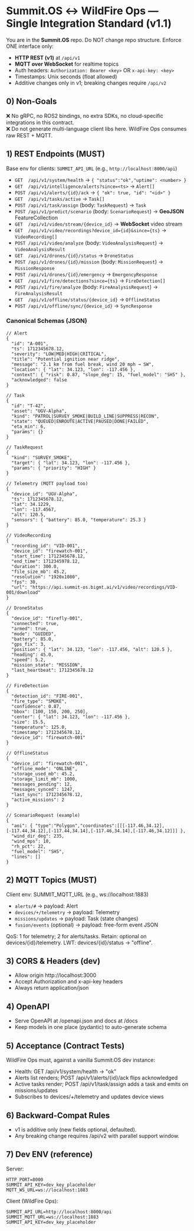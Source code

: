 # Summit.OS ↔ WildFire Ops — Single Integration Standard (v1.1)

You are in the **Summit.OS** repo. Do NOT change repo structure.
Enforce ONE interface only:

- **HTTP REST (v1)** at `/api/v1`
- **MQTT over WebSocket** for realtime topics
- Auth headers: `Authorization: Bearer <key>` OR `x-api-key: <key>`
- Timestamps: Unix seconds (float allowed)
- Additive changes only in v1; breaking changes require `/api/v2`

## 0) Non-Goals
❌ No gRPC, no ROS2 bindings, no extra SDKs, no cloud-specific integrations in this contract.  
❌ Do not generate multi-language client libs here. WildFire Ops consumes raw REST + MQTT.

## 1) REST Endpoints (MUST)
Base env for clients: `SUMMIT_API_URL` (e.g., `http://localhost:8000/api`)

- `GET  /api/v1/system/health` → `{ "status":"ok","uptime": <number> }`
- `GET  /api/v1/intelligence/alerts?since=<ts>` → `Alert[]`
- `POST /api/v1/alerts/{id}/ack` → `{ "ok": true, "id": "<id>" }`
- `GET  /api/v1/tasks/active` → `Task[]`
- `POST /api/v1/task/assign` (body: `TaskRequest`) → `Task`
- `POST /api/v1/predict/scenario` (body: `ScenarioRequest`) → **GeoJSON** FeatureCollection
- `GET  /api/v1/video/stream/{device_id}` → **WebSocket** video stream
- `GET  /api/v1/video/recordings?device_id={id}&since={ts}` → `VideoRecording[]`
- `POST /api/v1/video/analyze` (body: `VideoAnalysisRequest`) → `VideoAnalysisResult`
- `GET  /api/v1/drones/{id}/status` → `DroneStatus`
- `POST /api/v1/drones/{id}/mission` (body: `MissionRequest`) → `MissionResponse`
- `POST /api/v1/drones/{id}/emergency` → `EmergencyResponse`
- `GET  /api/v1/fire/detections?since={ts}` → `FireDetection[]`
- `POST /api/v1/fire/analyze` (body: `FireAnalysisRequest`) → `FireAnalysisResult`
- `GET  /api/v1/offline/status/{device_id}` → `OfflineStatus`
- `POST /api/v1/offline/sync/{device_id}` → `SyncResponse`

### Canonical Schemas (JSON)
```jsonc
// Alert
{
  "id": "A-001",
  "ts": 1712345678.12,
  "severity": "LOW|MED|HIGH|CRITICAL",
  "title": "Potential ignition near ridge",
  "message": "2.1 km from fuel break, wind 20 mph → SW",
  "location": { "lat": 34.123, "lon": -117.456 },
  "context": { "risk": 0.87, "slope_deg": 15, "fuel_model": "SH5" },
  "acknowledged": false
}

// Task
{
  "id": "T-42",
  "asset": "UGV-Alpha",
  "kind": "PATROL|SURVEY_SMOKE|BUILD_LINE|SUPPRESS|RECON",
  "state": "QUEUED|ENROUTE|ACTIVE|PAUSED|DONE|FAILED",
  "eta_min": 6,
  "params": {}
}

// TaskRequest
{
  "kind": "SURVEY_SMOKE",
  "target": { "lat": 34.123, "lon": -117.456 },
  "params": { "priority": "HIGH" }
}

// Telemetry (MQTT payload too)
{
  "device_id": "UGV-Alpha",
  "ts": 1712345678.12,
  "lat": 34.1229,
  "lon": -117.4567,
  "alt": 120.5,
  "sensors": { "battery": 85.0, "temperature": 25.3 }
}

// VideoRecording
{
  "recording_id": "VID-001",
  "device_id": "firewatch-001",
  "start_time": 1712345678.12,
  "end_time": 1712345978.12,
  "duration": 300.0,
  "file_size_mb": 45.2,
  "resolution": "1920x1080",
  "fps": 30,
  "url": "https://api.summit-os.bigmt.ai/v1/video/recordings/VID-001/download"
}

// DroneStatus
{
  "device_id": "firefly-001",
  "connected": true,
  "armed": true,
  "mode": "GUIDED",
  "battery": 85.0,
  "gps_fix": 3,
  "position": { "lat": 34.123, "lon": -117.456, "alt": 120.5 },
  "heading": 45.0,
  "speed": 5.2,
  "mission_state": "MISSION",
  "last_heartbeat": 1712345678.12
}

// FireDetection
{
  "detection_id": "FIRE-001",
  "fire_type": "SMOKE",
  "confidence": 0.87,
  "bbox": [100, 150, 200, 250],
  "center": { "lat": 34.123, "lon": -117.456 },
  "size": 15.5,
  "temperature": 125.0,
  "timestamp": 1712345678.12,
  "device_id": "firewatch-001"
}

// OfflineStatus
{
  "device_id": "firewatch-001",
  "offline_mode": "ONLINE",
  "storage_used_mb": 45.2,
  "storage_limit_mb": 1000,
  "messages_pending": 12,
  "messages_synced": 1247,
  "last_sync": 1712345678.12,
  "active_missions": 2
}

// ScenarioRequest (example)
{
  "aoi": { "type":"Polygon","coordinates":[[[-117.46,34.12],[-117.44,34.12],[-117.44,34.14],[-117.46,34.14],[-117.46,34.12]]] },
  "wind_dir_deg": 235,
  "wind_mps": 10,
  "rh_pct": 22,
  "fuel_model": "SH5",
  "lines": []
}
```

## 2) MQTT Topics (MUST)

Client env: SUMMIT_MQTT_URL (e.g., ws://localhost:1883)
- `alerts/#` → payload: Alert
- `devices/+/telemetry` → payload: Telemetry
- `missions/updates` → payload: Task (state changes)
- `fusion/events` (optional) → payload: free-form event JSON

QoS: 1 for telemetry; 2 for alerts/tasks.
Retain: optional on devices/{id}/telemetry.
LWT: devices/{id}/status → "offline".

## 3) CORS & Headers (dev)
- Allow origin http://localhost:3000
- Accept Authorization and x-api-key headers
- Always return application/json

## 4) OpenAPI
- Serve OpenAPI at /openapi.json and docs at /docs
- Keep models in one place (pydantic) to auto-generate schema

## 5) Acceptance (Contract Tests)

WildFire Ops must, against a vanilla Summit.OS dev instance:
- Health: GET /api/v1/system/health → "ok"
- Alerts list renders; POST /api/v1/alerts/{id}/ack flips acknowledged
- Active tasks render; POST /api/v1/task/assign adds a task and emits on missions/updates
- Subscribes to devices/+/telemetry and updates device views

## 6) Backward-Compat Rules
- v1 is additive only (new fields optional, defaulted).
- Any breaking change requires /api/v2 with parallel support window.

## 7) Dev ENV (reference)

Server:
```
HTTP_PORT=8000
SUMMIT_API_KEY=dev_key_placeholder
MQTT_WS_URL=ws://localhost:1883
```

Client (WildFire Ops):
```
SUMMIT_API_URL=http://localhost:8000/api
SUMMIT_MQTT_URL=ws://localhost:1883
SUMMIT_API_KEY=dev_key_placeholder
```
